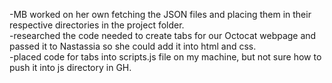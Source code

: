 -MB worked on her own fetching the JSON files and placing them in their respective directories in the project folder.  
-researched the code needed to create tabs for our Octocat webpage and passed it to Nastassia so she could add it into html and css.  
-placed code for tabs into scripts.js file on my machine, but not sure how to push it into js directory in GH.

